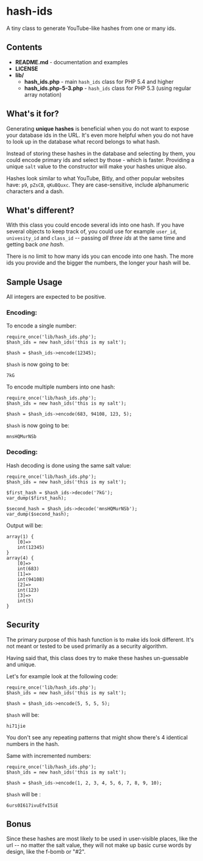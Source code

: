 
# hash-ids

A tiny class to generate YouTube-like hashes from one or many ids.

## Contents

* **README.md** - documentation and examples
* **LICENSE**
* **lib/**
	* **hash_ids.php** - main `hash_ids` class for PHP 5.4 and higher
	* **hash_ids.php-5-3.php** - `hash_ids` class for PHP 5.3 (using regular array notation)

## What's it for?

Generating **unique hashes** is beneficial when you do not want to expose your database ids in the URL. It's even more helpful when you do not have to look up in the database what record belongs to what hash.

Instead of storing these hashes in the database and selecting by them, you could encode primary ids and select by those - which is faster. Providing a unique `salt` value to the constructor will make your hashes unique also.

Hashes look similar to what YouTube, Bitly, and other popular websites have: `p9`, `pZsCB`, `qKuBQuxc`. They are case-sensitive, include alphanumeric characters and a dash.

## What's different?

With this class you could encode several ids into one hash. If you have several objects to keep track of, you could use for example `user_id`, `univesity_id` and `class_id` -- passing *all three ids* at the same time and getting back *one hash*.

There is no limit to how many ids you can encode into one hash. The more ids you provide and the bigger the numbers, the longer your hash will be.

## Sample Usage

All integers are expected to be positive.

### Encoding:

To encode a single number:

	require_once('lib/hash_ids.php');
	$hash_ids = new hash_ids('this is my salt');
	
	$hash = $hash_ids->encode(12345);
	
`$hash` is now going to be:

	7kG

To encode multiple numbers into one hash:

	require_once('lib/hash_ids.php');
	$hash_ids = new hash_ids('this is my salt');
	
	$hash = $hash_ids->encode(683, 94108, 123, 5);
	
`$hash` is now going to be:

	mnsHQMurNSb
	

### Decoding:

Hash decoding is done using the same salt value:

	require_once('lib/hash_ids.php');
	$hash_ids = new hash_ids('this is my salt');
	
	$first_hash = $hash_ids->decode('7kG');
	var_dump($first_hash);
	
	$second_hash = $hash_ids->decode('mnsHQMurNSb');
	var_dump($second_hash);
	
Output will be:

	array(1) {
		[0]=>
		int(12345)
	}
	array(4) {
		[0]=>
		int(683)
		[1]=>
		int(94108)
		[2]=>
		int(123)
		[3]=>
		int(5)
	}

## Security

The primary purpose of this hash function is to make ids look different. It's not meant or tested to be used primarily as a security algorithm.

Having said that, this class does try to make these hashes un-guessable and unique.

Let's for example look at the following code:

	require_once('lib/hash_ids.php');
	$hash_ids = new hash_ids('this is my salt');
	
	$hash = $hash_ids->encode(5, 5, 5, 5);
	
`$hash` will be:

	hi71jie
	
You don't see any repeating patterns that might show there's 4 identical numbers in the hash.

Same with incremented numbers:

	require_once('lib/hash_ids.php');
	$hash_ids = new hash_ids('this is my salt');
	
	$hash = $hash_ids->encode(1, 2, 3, 4, 5, 6, 7, 8, 9, 10);
	
`$hash` will be :

	6urs0I617ivuEfvI5iE

## Bonus

Since these hashes are most likely to be used in user-visible places, like the url -- no matter the salt value, they will not make up basic curse words by design, like the f-bomb or "#2".